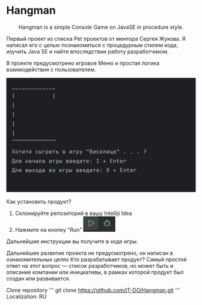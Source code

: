 <h1>Hangman</h1>
<p align ="center">Hangman is a simple Console Game on JavaSE in procedure style.</p>
Первый проект из списка Pet проектов от ментора Сергея Жукова. 
Я написал его с целью познакомиться с процедурным стилем кода, изучить Java SE и найти впоследствии работу разработчиком.

В проекте предусмотрено игровое Меню и простая логика взаимодействия с пользователем.
<div align ="center"><img src ="resources\main_menu_screenshot.png"/></div>

Как установить продукт?
1. Склонируйте репозиторий в вашу Intelliji Idea
2. Нажмите на кнопку "Run" <img src = "resources/buildrun.png">

Дальнейшие инструкции вы получите в ходе игры.

Дальнейшее развитие проекта не предусмотрено, он написан в ознакомительных целях
Кто разрабатывает продукт? Самый простой ответ на этот вопрос — список разработчиков, но может быть и описание компании или инициативы, в рамках которой продукт был создан или развивается.



Clone repository  '''   git clone https://github.com/IT-DO/Hangman.git   '''
Localization: RU

